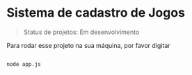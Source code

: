 <h1>Sistema de cadastro de Jogos</h1>

> Status de projetos: Em desenvolvimento

Para rodar esse projeto na sua máquina, por favor digitar

```

node app.js
```
